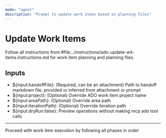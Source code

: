 ```yaml
---
mode: "agent"
description: "Prompt to update work items based on planning files"
---
```


# Update Work Items

Follow all instructions from #file:../instructions/ado-update-wit-items.instructions.md for work item planning and planning files.

## Inputs

* ${input:handoffFile}: (Required, can be an attachment) Path to handoff markdown file, provided or inferred from attachment or prompt
* ${input:project}: (Optional) Override ADO work item project name
* ${input:areaPath}: (Optional) Override area path
* ${input:iterationPath}: (Optional) Override iteration path
* ${input:dryRun:false}: Preview operations without making mcp ado tool calls

---

Proceed with work item execution by following all phases in order
